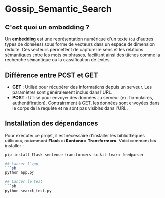 # Gossip_Semantic_Search

## C'est quoi un embedding ?

Un **embedding** est une représentation numérique d'un texte (ou d'autres types de données) sous forme de vecteurs dans un espace de dimension réduite. Ces vecteurs permettent de capturer le sens et les relations sémantiques entre les mots ou phrases, facilitant ainsi des tâches comme la recherche sémantique ou la classification de textes.

## Différence entre POST et GET

- **GET** : Utilisé pour récupérer des informations depuis un serveur. Les paramètres sont généralement inclus dans l'URL.
- **POST** : Utilisé pour envoyer des données au serveur (ex. formulaires, authentification). Contrairement à GET, les données sont envoyées dans le corps de la requête et ne sont pas visibles dans l'URL.

## Installation des dépendances

Pour exécuter ce projet, il est nécessaire d'installer les bibliothèques utilisées, notamment **Flask** et **Sentence-Transformers**. Voici comment les installer :

```sh
pip install Flask sentence-transformers scikit-learn feedparser

## Lancer l'app
```sh
python app.py

## Lancer le test
```sh
python search_test.py
